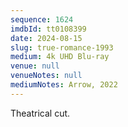 ```yaml
---
sequence: 1624
imdbId: tt0108399
date: 2024-08-15
slug: true-romance-1993
medium: 4k UHD Blu-ray
venue: null
venueNotes: null
mediumNotes: Arrow, 2022
---
```


Theatrical cut.

